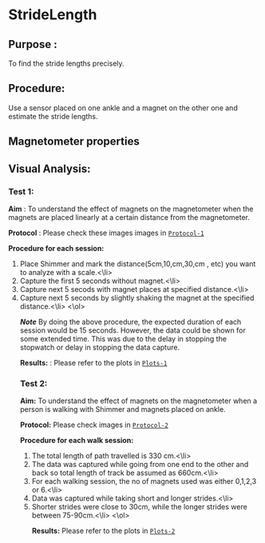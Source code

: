 # StrideLength

## Purpose :
To find the stride lengths precisely.

## Procedure:
Use a sensor placed on one ankle and a  magnet on the other one and estimate the stride lengths.

## Magnetometer properties


## Visual Analysis:

### Test 1:
**Aim** : To understand the effect of magnets on the magnetometer when the magnets are placed linearly at a certain distance from the magnetometer.

**Protocol** : Please check these images images in [`Protocol-1`](https://github.com/ReDevVerse/StrideLength/tree/main/Visual%20Analysis/experiment%20protocol)

**Procedure for each session:**
<ol>
    <li>Place Shimmer and mark the distance(5cm,10,cm,30,cm , etc) you want to analyze with a scale.<\li>
    <li>Capture the first 5 seconds without magnet.<\li>
    <li>Capture next 5 secods with magnet places at specified distance.<\li>
    <li>Capture next 5 seconds by slightly shaking the magnet at the specified distance.<\li>
    <\ol>
    
***Note*** By doing the above procedure, the expected duration of each session would be 15 seconds. However, the data could be shown for some extended time. This was due to the delay in stopping the stopwatch or delay in stopping the data capture.
        
 **Results:** : Please refer to the plots in [`Plots-1`](https://github.com/ReDevVerse/StrideLength/tree/main/Visual%20Analysis/group%20plots/Test-1)

### Test 2:
**Aim:** To understand the effect of magnets on the magnetometer when a person is walking with Shimmer and magnets placed on ankle.

**Protocol:** Please check images in [`Protocol-2`](https://github.com/ReDevVerse/StrideLength/tree/main/Visual%20Analysis/experiment%20protocol)

**Procedure for each walk session:**
     <ol>
    <li> The total length of path travelled is 330 cm.<\li>
      <li>The data was captured while going from one end to the other and back so total length of track be assumed as 660cm.<\li>
        <li>For each walking session, the no of magnets used was either 0,1,2,3 or 6.<\li>
        <li>Data was captured while taking short and longer strides.<\li>
        <li>Shorter strides were close to 30cm, while the longer strides were between 75-90cm.<\li>
    <\ol>
        
**Results:** Please refer to the plots in [`Plots-2`](https://github.com/ReDevVerse/StrideLength/tree/main/Visual%20Analysis/group%20plots/Test-2)
